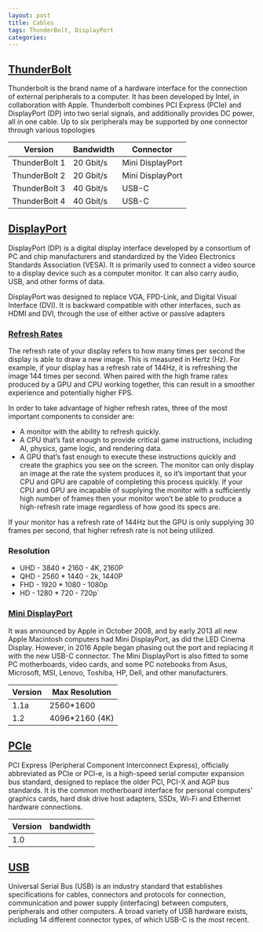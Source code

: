 ```yaml
---
layout: post
title: Cables
tags: ThunderBolt, DisplayPort
categories: 
---
```


## [ThunderBolt](https://en.wikipedia.org/wiki/Thunderbolt_(interface\\))

Thunderbolt is the brand name of a hardware interface for the connection of external peripherals to a computer. It has been developed by Intel, in collaboration with Apple. Thunderbolt combines PCI Express (PCIe) and DisplayPort (DP) into two serial signals, and additionally provides DC power, all in one cable. Up to six peripherals may be supported by one connector through various topologies

| Version       | Bandwidth | Connector |
| ------------- | --------- | --------- |
| ThunderBolt 1 | 20 Gbit/s | Mini DisplayPort |
| ThunderBolt 2 | 20 Gbit/s | Mini DisplayPort |
| ThunderBolt 3 | 40 Gbit/s | USB-C |
| ThunderBolt 4 | 40 Gbit/s | USB-C |

## [DisplayPort](https://en.wikipedia.org/wiki/DisplayPort)

DisplayPort (DP) is a digital display interface developed by a consortium of PC and chip manufacturers and standardized by the Video Electronics Standards Association (VESA). It is primarily used to connect a video source to a display device such as a computer monitor. It can also carry audio, USB, and other forms of data.

DisplayPort was designed to replace VGA, FPD-Link, and Digital Visual Interface (DVI). It is backward compatible with other interfaces, such as HDMI and DVI, through the use of either active or passive adapters

### [Refresh Rates](https://www.intel.com/content/www/us/en/gaming/resources/highest-refresh-rate-gaming.html)

The refresh rate of your display refers to how many times per second the display is able to draw a new image. This is measured in Hertz (Hz). For example, if your display has a refresh rate of 144Hz, it is refreshing the image 144 times per second. When paired with the high frame rates produced by a GPU and CPU working together, this can result in a smoother experience and potentially higher FPS.

In order to take advantage of higher refresh rates, three of the most important components to consider are:

- A monitor with the ability to refresh quickly.
- A CPU that’s fast enough to provide critical game instructions, including AI, physics, game logic, and rendering data.
- A GPU that’s fast enough to execute these instructions quickly and create the graphics you see on the screen.
The monitor can only display an image at the rate the system produces it, so it’s important that your CPU and GPU are capable of completing this process quickly. If your CPU and GPU are incapable of supplying the monitor with a sufficiently high number of frames then your monitor won’t be able to produce a high-refresh rate image regardless of how good its specs are.

If your monitor has a refresh rate of 144Hz but the GPU is only supplying 30 frames per second, that higher refresh rate is not being utilized.

### Resolution

- UHD - 3840 * 2160 - 4K, 2160P
- QHD - 2560 * 1440 - 2k, 1440P
- FHD - 1920 * 1080 - 1080p
- HD - 1280 * 720 - 720p`


### [Mini DisplayPort](https://en.wikipedia.org/wiki/Mini_DisplayPort)

It was announced by Apple in October 2008, and by early 2013 all new Apple Macintosh computers had Mini DisplayPort, as did the LED Cinema Display. However, in 2016 Apple began phasing out the port and replacing it with the new USB-C connector. The Mini DisplayPort is also fitted to some PC motherboards, video cards, and some PC notebooks from Asus, Microsoft, MSI, Lenovo, Toshiba, HP, Dell, and other manufacturers.

| Version | Max Resolution |
| ------- | -------------- |
| 1.1a    | 2560*1600      |
| 1.2     | 4096*2160 (4K) |


## [PCIe](https://en.wikipedia.org/wiki/PCI_Express#History_and_revisions)

PCI Express (Peripheral Component Interconnect Express), officially abbreviated as PCIe or PCI-e, is a high-speed serial computer expansion bus standard, designed to replace the older PCI, PCI-X and AGP bus standards. It is the common motherboard interface for personal computers' graphics cards, hard disk drive host adapters, SSDs, Wi-Fi and Ethernet hardware connections.

| Version       | bandwidth |
| ------------- | --------- |
| 1.0 | |

## [USB](https://en.wikipedia.org/wiki/USB)

Universal Serial Bus (USB) is an industry standard that establishes specifications for cables, connectors and protocols for connection, communication and power supply (interfacing) between computers, peripherals and other computers. A broad variety of USB hardware exists, including 14 different connector types, of which USB-C is the most recent.
